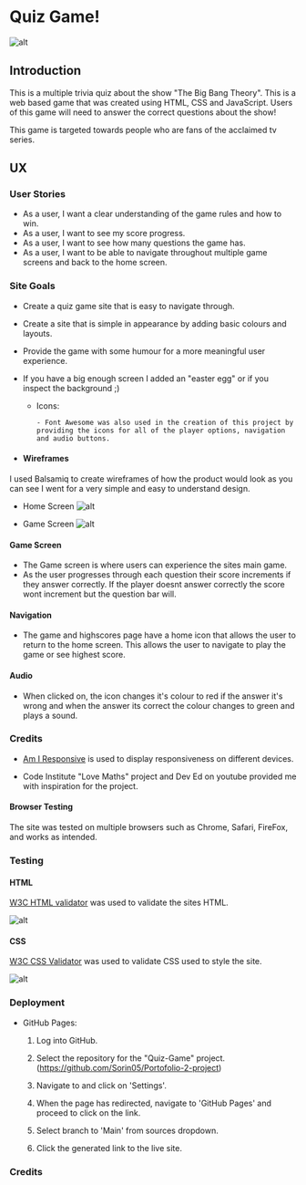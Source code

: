 # Quiz Game!

![alt](https://github.com/Sorin05/Portofolio-2-project/blob/main/documents/page1.PNG?raw=true)

## Introduction
This is a multiple trivia quiz about the show "The Big Bang Theory". This is a web based game that was created using HTML, CSS and JavaScript. Users of this game will need to answer the correct questions about the show!

This game is targeted towards people who are fans of the acclaimed tv series.

## UX

### User Stories

* As a user, I want a clear understanding of the game rules and how to win.
* As a user, I want to see my score progress.
* As a user, I want to see how many questions the game has.
* As a user, I want to be able to navigate throughout multiple game screens and back to the home screen.

### Site Goals

* Create a quiz game site that is easy to navigate through.
* Create a site that is simple in appearance by adding basic colours and layouts.
* Provide the game with some humour for a more meaningful user experience.
* If you have a big enough screen I added an "easter egg" or if you inspect the background ;)


  * Icons:

        - Font Awesome was also used in the creation of this project by providing the icons for all of the player options, navigation and audio buttons.

* #### Wireframes

I used Balsamiq to create wireframes of how the product would look as you can see I went for a very simple and easy to understand design.
* Home Screen
![alt](https://github.com/Sorin05/Portofolio-2-project/blob/main/documents/wireframe2.PNG?raw=true)


* Game Screen
![alt](https://github.com/Sorin05/Portofolio-2-project/blob/main/documents/wireframe1.PNG?raw=true)




#### Game Screen

- The Game screen is where users can experience the sites main game.
- As the user progresses through each question their score increments if they answer correctly. If the player doesnt answer correctly the score wont increment but the question bar will.


#### Navigation

- The game and highscores page  have a home icon that allows the user to return to the home screen. This allows the user to navigate to play the game or see highest score.


#### Audio

- When clicked on, the icon changes it's colour to red if the answer it's wrong and when the answer its correct the colour changes to green and plays a sound.


### Credits

* [Am I Responsive](http://ami.responsivedesign.is/#) is used to display responsiveness on different devices.

* Code Institute "Love Maths" project and Dev Ed on youtube provided me with inspiration for the project.


#### Browser Testing

The site was tested on multiple browsers such as Chrome, Safari, FireFox, and works as intended.

### Testing

#### HTML

[W3C HTML validator](https://validator.w3.org/nu/#textarea) was used to validate the sites HTML. 

![alt](https://github.com/Sorin05/Portofolio-2-project/blob/main/documents/htmlTest.PNG?raw=true)


#### CSS

[W3C CSS Validator](https://jigsaw.w3.org/css-validator/validator) was used to validate CSS used to style the site.

![alt](https://github.com/Sorin05/Portofolio-2-project/blob/main/documents/CSSvalidator.PNG?raw=true)



### Deployment

* GitHub Pages:

    1. Log into GitHub.

    2. Select the repository for the "Quiz-Game" project. (https://github.com/Sorin05/Portofolio-2-project)

    3. Navigate to and click on 'Settings'.

    4. When the page has redirected, navigate to 'GitHub Pages' and proceed to click on the link.

    5. Select branch to 'Main' from sources dropdown.

    6. Click the generated link to the live site.

### Credits